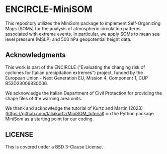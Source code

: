 # ENCIRCLE-MiniSOM
This repository utilizes the MiniSom package to implement Self-Organizing Maps (SOMs) for the analysis of atmospheric circulation patterns associated with extreme events. In particular, we apply SOMs to mean sea level pressure (MSLP) and 500 hPa geopotential height data.

## Acknowledgments
This work is part of the ENCIRCLE ("Evaluating the changing risk of cyclones for Italian precipitation extremes") project, funded by the European Union - Next Generation EU, Mission 4, Component 1, CUP B53D23006830006. 

We acknowledge the Italian Department of Civil Protection for providing the shape files of the warning area units. 

We thank and acknowledge the tutorial of Kurtz and Martin (2023) (https://github.com/taliakurtz/MiniSOM_tutorial) on the Python package MiniSom as a starting point for our coding.


## LICENSE
This is covered under a BSD 3-Clause License. 




